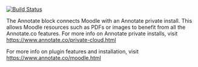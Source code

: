[![Build Status](https://travis-ci.org/annotate-co/moodle-block_annotate.svg?branch=master)](https://travis-ci.org/annotate-co/moodle-block_annotate)

The Annotate block connects Moodle with an Annotate private install. This allows Moodle resources such as PDFs or images to benefit from all the Annotate.co features. For more info on Annotate private installs, visit https://www.annotate.co/private-cloud.html

For more info on plugin features and installation, visit
https://www.annotate.co/moodle.html
